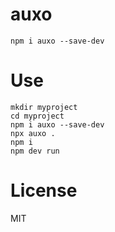 # auxo
```
npm i auxo --save-dev
```

# Use
```
mkdir myproject
cd myproject
npm i auxo --save-dev
npx auxo .
npm i
npm dev run
```

# License
MIT
